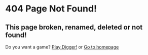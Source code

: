 # 404 Page Not Found!
## This page broken, renamed, deleted or not found!
Do you want a game? [Play Digger!](https://OverdueWeevil2-Org.github.io/DOSBox-Emulator/play.html?game=games%2Fdigger-v3.jsdos) or [Go to homepage](/)

